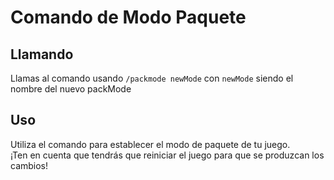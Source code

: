 # Comando de Modo Paquete

## Llamando

Llamas al comando usando `/packmode newMode` con `newMode` siendo el nombre del nuevo packMode

## Uso

Utiliza el comando para establecer el modo de paquete de tu juego.  
¡Ten en cuenta que tendrás que reiniciar el juego para que se produzcan los cambios!